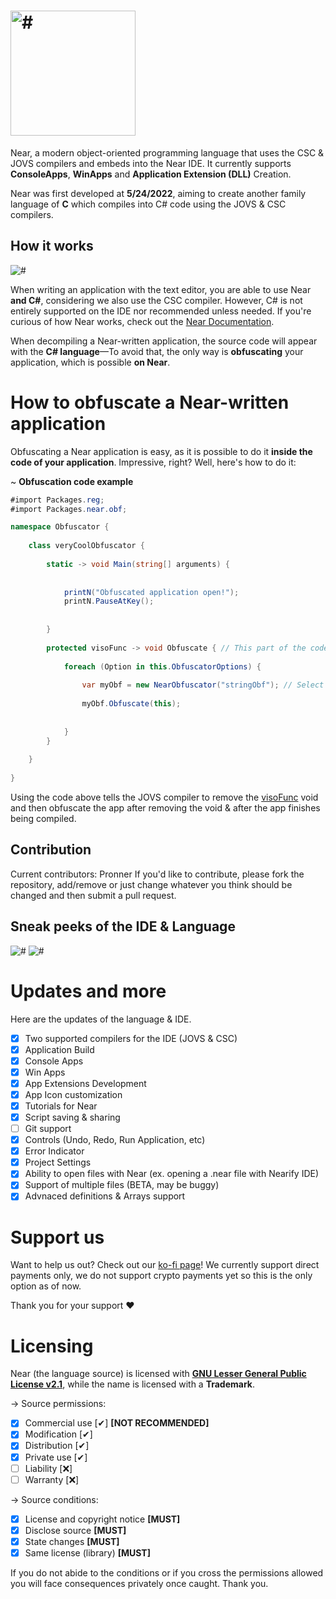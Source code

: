 # <img src="https://media.discordapp.net/attachments/916226674071339010/1006652155790372884/Near_2.png?width=473&height=473" width="200" height="200" alt="#">

Near, a modern object-oriented programming language that uses the CSC & JOVS compilers and embeds into the Near IDE. It currently supports **ConsoleApps**, **WinApps** and **Application Extension (DLL)** Creation. 

Near was first developed at **5/24/2022**, aiming to create another family language of **C** which compiles into C# code using the JOVS & CSC compilers.

## How it works

<img src="https://media.discordapp.net/attachments/980517878220615710/992873450521772062/unknown.png" alt="#">

When writing an application with the text editor, you are able to use Near **and C#**, considering we also use the CSC compiler. However, C# is not entirely supported on the IDE nor recommended unless needed. If you're curious of how Near works, check out the [Near Documentation](https://github.com/mixrify/Near/tree/main/documentation/guide).

When decompiling a Near-written application, the source code will appear with the **C# language**—To avoid that, the only way is **obfuscating** your application, which is possible **on Near**.

# How to obfuscate a Near-written application

Obfuscating a Near application is easy, as it is possible to do it **inside the code of your application**. Impressive, right? Well, here's how to do it:

~ **Obfuscation code example**

```csharp
#import Packages.reg;
#import Packages.near.obf;

namespace Obfuscator {
    
    class veryCoolObfuscator {
        
        static -> void Main(string[] arguments) {
            
            
            printN("Obfuscated application open!");
            printN.PauseAtKey();
            
            
        }
        
        protected visoFunc -> void Obfuscate { // This part of the code will not be visible after decompiling since it has used the visoFunc method to automatically run and get removed.
            
            foreach (Option in this.ObfuscatorOptions) {
                
                var myObf = new NearObfuscator("stringObf"); // Select the Obfuscation Methods (e.g. stringObf, metaObf, relocator, config4, garbage, antidebug, dnspykill)
                
                myObf.Obfuscate(this);
                
                
            }
        }
        
    }
    
}
```

Using the code above tells the JOVS compiler to remove the [visoFunc](/#) void and then obfuscate the app after removing the void & after the app finishes being compiled.

## Contribution

Current contributors: Pronner
If you'd like to contribute, please fork the repository, add/remove or just change whatever you think should be changed and then submit a pull request.

## Sneak peeks of the IDE & Language

<img src="https://media.discordapp.net/attachments/916226674071339010/1012664192177803284/unknown.png?width=888&height=473" alt="#">
<img src="https://media.discordapp.net/attachments/916226674071339010/1012664316123697222/unknown.png?width=890&height=473" alt="#">

 # Updates and more
 Here are the updates of the language & IDE.

- [x] Two supported compilers for the IDE (JOVS & CSC)
- [x] Application Build
- [x] Console Apps
- [x] Win Apps
- [x] App Extensions Development
- [x] App Icon customization
- [x] Tutorials for Near
- [x] Script saving & sharing
- [ ] Git support
- [x] Controls (Undo, Redo, Run Application, etc)
- [x] Error Indicator
- [x] Project Settings
- [x] Ability to open files with Near (ex. opening a .near file with Nearify IDE)
- [x] Support of multiple files (BETA, may be buggy)
- [x] Advnaced definitions & Arrays support

# Support us

Want to help us out? Check out our [ko-fi page](https://ko-fi.com/JovanaScript)! We currently support direct payments only, we do not support crypto payments yet so this is the only option as of now.

Thank you for your support ♥

# Licensing

Near (the language source) is licensed with [**GNU Lesser General Public License v2.1**](https://github.com/Pronner/JovanaScript/blob/main/LICENSE), while the name is licensed with a **Trademark**.

-> Source permissions:

- [x] Commercial use [✔] **[NOT RECOMMENDED]**
- [x] Modification [✔]
- [x] Distribution [✔]
- [x] Private use [✔]
- [ ] Liability [❌]
- [ ] Warranty [❌]

-> Source conditions:

- [x] License and copyright notice **[MUST]**
- [x] Disclose source **[MUST]**
- [x] State changes **[MUST]**
- [x] Same license (library) **[MUST]**

If you do not abide to the conditions or if you cross the permissions allowed you will face consequences privately once caught.
Thank you.
